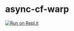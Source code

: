 async-cf-warp
===================
[![Run on Repl.it](https://repl.it/badge/github/zeroday0619/async-cf-warp)](https://repl.it/github/zeroday0619/async-cf-warp)
